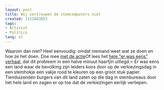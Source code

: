 ```yaml
---
layout: post
title: Wij vertrouwen de stemcomputers niet
created: 1152883853
tags:
- Activist
- Politics
lang: nl
---
```

Waarom dan niet? Heel eenvoudig: omdat niemand weet wat ze doen en hoe ze het doen. Doe mee [met de actie](http://www.wijvertrouwenstemcomputersniet.nl/Meedoen)Of lees het [hele "er was eens" verhaal](http://www.wijvertrouwenstemcomputersniet.nl/), dat dit probleem in een halve minuut haarfjin uitlegd.> Er was eens een land waar de bevolking zijn leiders koos door op de verkiezingsdag in een stemhokje een vakje rood te kleuren op een groot stuk papier. Tienduizenden burgers van dit land zaten op die dag in stembureaus door het hele land en zagen er op toe dat de verkiezingen eerlijk verliepen.
